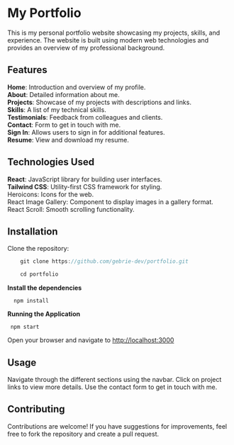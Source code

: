 # My Portfolio
This is my personal portfolio website showcasing my projects, skills, and experience.
The website is built using modern web technologies and provides an overview of my professional background.

## Features
**Home**: Introduction and overview of my profile.<br>
**About**: Detailed information about me.<br>
**Projects**: Showcase of my projects with descriptions and links.<br>
**Skills**: A list of my technical skills.<br>
**Testimonials**: Feedback from colleagues and clients.<br>
**Contact**: Form to get in touch with me.<br>
**Sign In**: Allows users to sign in for additional features.<br>
**Resume**: View and download my resume.<br>
## Technologies Used
**React**: JavaScript library for building user interfaces.<br>
**Tailwind CSS**: Utility-first CSS framework for styling.<br>
Heroicons: Icons for the web.<br>
React Image Gallery: Component to display images in a gallery format.<br>
React Scroll: Smooth scrolling functionality.<br>

## Installation
Clone the repository:


```javascript
    git clone https://github.com/gebrie-dev/portfolio.git
```
```javascript
    cd portfolio
```
**Install the dependencies**
```
  npm install
```
**Running the Application**
```
 npm start
```
Open your browser and navigate to [http://localhost:3000](http://localhost:3000)

## Usage
Navigate through the different sections using the navbar.
Click on project links to view more details.
Use the contact form to get in touch with me.
## Contributing
Contributions are welcome! If you have suggestions for improvements,
feel free to fork the repository and create a pull request.



